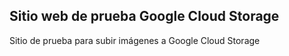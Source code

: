 ## Sitio web de prueba Google Cloud Storage

Sitio de prueba para subir imágenes a Google Cloud Storage